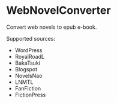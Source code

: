 # WebNovelConverter
Convert web novels to epub e-book.

Supported sources:
- WordPress
- RoyalRoadL
- BakaTsuki
- Blogspot
- NovelsNao
- LNMTL
- FanFiction
- FictionPress